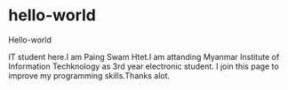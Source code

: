 # hello-world
Hello-world

IT student here.I am Paing Swam Htet.I am attanding Myanmar Institute of Information Techknology as 3rd year electronic student.
I join this page to improve my programming skills.Thanks alot.
